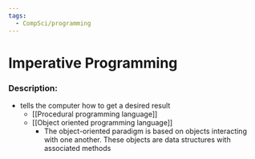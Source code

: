 ```yaml
---
tags:
  - CompSci/programming
---
```

# Imperative Programming
### Description:
- tells the computer how to get a desired result
	- [[Procedural programming language]] 
	- [[Object oriented programming language]] 
		- The object-oriented paradigm is based on objects interacting with one another. These objects are data structures with associated methods